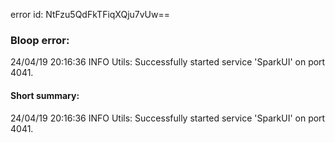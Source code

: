 error id: NtFzu5QdFkTFiqXQju7vUw==
### Bloop error:

24/04/19 20:16:36 INFO Utils: Successfully started service 'SparkUI' on port 4041.
#### Short summary: 

24/04/19 20:16:36 INFO Utils: Successfully started service 'SparkUI' on port 4041.